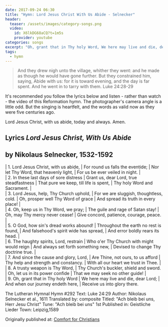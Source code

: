 ```yaml
---
date: 2017-09-24 06:30 
title: "Hymn: Lord Jesus Christ With Us Abide - Selnecker"
header:
  teaser: /assets/images/category-songs.png
  video:
    id: X6lkDG68aCQ?t=1m5s
    provider: youtube
categories: songs
excerpt: "Oh, grant that in Thy holy Word, We here may live and die, dear Lord; And when our journey endeth here, Receive us into glory there."
tags:
  - hymn
---
```


> And they drew nigh unto the village, whither they went: and he made as though he would have gone further.
But they constrained him, saying, Abide with us: for it is toward evening, and the day is far spent. And he went in to tarry with them.
Luke 24:28-29

It's recommended you follow the lyrics below and listen - rather than watch - the video of this Reformation hymn.  The photographer's camera angle is a little odd.  But the singing is heartfelt, and the words as valid now as they were five centuries ago.

Lord Jesus Christ, with us abide, today and always.  Amen.

## Lyrics *Lord Jesus Christ, With Us Abide*

## by Nikolaus Selnecker, 1532-1592

|  1. Lord Jesus Christ, with us abide,
|  For round us falls the eventide;
|  Nor let Thy Word, that heavenly light,
|  For us be ever veiled in night.
|  
|  2. In these last days of sore distress
|  Grant us, dear Lord, true steadfastness
|  That pure we keep, till life is spent,
|  Thy holy Word and Sacrament.
|  
|  3. Lord Jesus, help, Thy Church uphold,
|  For we are sluggish, thoughtless, cold.
|  Oh, prosper well Thy Word of grace
|  And spread its truth in every place!
|  
|  4. Oh, keep us in Thy Word, we pray;
|  The guile and rage of Satan stay!
|  Oh, may Thy mercy never cease!
|  Give concord, patience, courage, peace.
|  
|  5. O God, how sin's dread works abound!
|  Throughout the earth no rest is found,
|  And falsehood's spirit wide has spread,
|  And error boldly rears its head.
|  
|  6. The haughty spirits, Lord, restrain
|  Who o'er Thy Church with might would reign
|  And always set forth something new,
|  Devised to change Thy doctrine true.
|  
|  7. And since the cause and glory, Lord,
|  Are Thine, not ours, to us afford
|  Thy help and strength and constancy.
|  With all our heart we trust in Thee.
|  
|  8. A trusty weapon is Thy Word,
|  Thy Church's buckler, shield and sword.
|  Oh, let us in its power confide
|  That we may seek no other guide!
|  
|  9. Oh, grant that in Thy holy Word
|  We here may live and die, dear Lord;
|  And when our journey endeth here,
|  Receive us into glory there.

The Lutheran Hymnal
Hymn #292
Text: Luke 24:29
Author: Nikolaus Selnecker et al., 1611
Translated by: composite
Titled: "Ach bleib bei uns, Herr Jesu Christ"
Tune: "Ach bleib bei uns"
1st Published in: Geistliche Lieder
Town: Leipzig,1589

<div>Originally published at: <a href='http://www.alecsatin.com/'>Comfort for Christians</a></div>